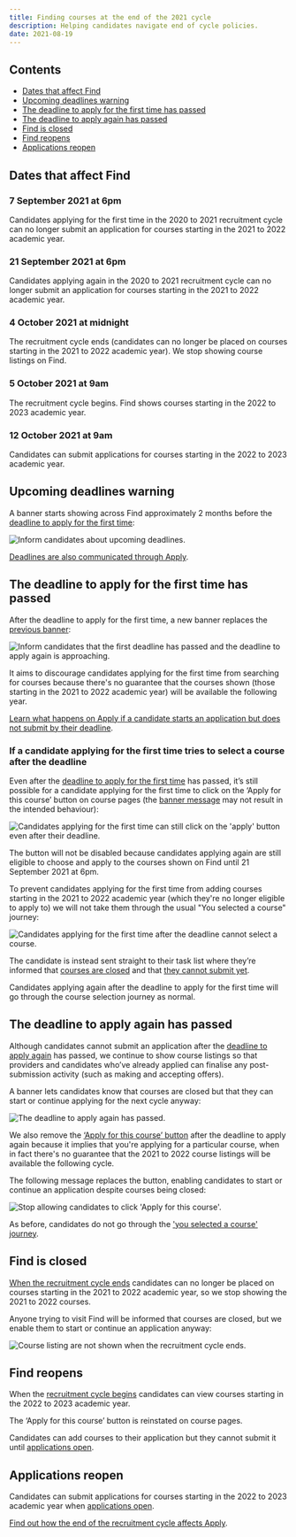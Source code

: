 ```yaml
---
title: Finding courses at the end of the 2021 cycle
description: Helping candidates navigate end of cycle policies.
date: 2021-08-19
---
```


## Contents

* [Dates that affect Find](/find-teacher-training/changes-to-find-at-the-end-of-2021-cycle/#dates-that-affect-find)
* [Upcoming deadlines warning](/find-teacher-training/changes-to-find-at-the-end-of-2021-cycle/#upcoming-deadlines-warning)
* [The deadline to apply for the first time has passed](/find-teacher-training/changes-to-find-at-the-end-of-2021-cycle/#the-deadline-to-apply-for-the-first-time-has-passed)
* [The deadline to apply again has passed](/find-teacher-training/changes-to-find-at-the-end-of-2021-cycle/#the-deadline-to-apply-again-has-passed)
* [Find is closed](/find-teacher-training/changes-to-find-at-the-end-of-2021-cycle/#find-is-closed)
* [Find reopens](/find-teacher-training/changes-to-find-at-the-end-of-2021-cycle/#find-reopens)
* [Applications reopen](/find-teacher-training/changes-to-find-at-the-end-of-2021-cycle/#applications-reopen)

## Dates that affect Find

### 7 September 2021 at 6pm

Candidates applying for the first time in the 2020 to 2021 recruitment cycle can no longer submit an application for courses starting in the 2021 to 2022 academic year.

### 21 September 2021 at 6pm

Candidates applying again in the 2020 to 2021 recruitment cycle can no longer submit an application for courses starting in the 2021 to 2022 academic year.

### 4 October 2021 at midnight

The recruitment cycle ends (candidates can no longer be placed on courses starting in the 2021 to 2022 academic year). We stop showing course listings on Find.

### 5 October 2021 at 9am

The recruitment cycle begins. Find shows courses starting in the 2022 to 2023 academic year.

### 12 October 2021 at 9am

Candidates can submit applications for courses starting in the 2022 to 2023 academic year.

## Upcoming deadlines warning

A banner starts showing across Find approximately 2 months before the [deadline to apply for the first time](/find-teacher-training/changes-to-find-at-the-end-of-2021-cycle/#7-september-2021-at-6pm):

![Inform candidates about upcoming deadlines.](upcoming-deadlines-notice.png)

[Deadlines are also communicated through Apply](/apply-for-teacher-training/end-of-cycle-2021/#candidates-are-informed-about-their-deadline-to-apply).

## The deadline to apply for the first time has passed

After the deadline to apply for the first time, a new banner replaces the [previous banner](/find-teacher-training/changes-to-find-at-the-end-of-2021-cycle/#upcoming-deadlines-warning):

![Inform candidates that the first deadline has passed and the deadline to apply again is approaching.](first-deadline-has-passed.png)

It aims to discourage candidates applying for the first time from searching for courses because there's no guarantee that the courses shown (those starting in the 2021 to 2022 academic year) will be available the following year.

[Learn what happens on Apply if a candidate starts an application but does not submit by their deadline](https://bat-design-history.netlify.app/apply-for-teacher-training/end-of-cycle-2021/#if-a-candidate-does-not-submit-by-their-deadline).

### If a candidate applying for the first time tries to select a course after the deadline

Even after the [deadline to apply for the first time](/find-teacher-training/changes-to-find-at-the-end-of-2021-cycle/#7-september-2021-at-6pm) has passed, it’s still possible for a candidate applying for the first time to click on the ‘Apply for this course’ button on course pages (the [banner message](/find-teacher-training/changes-to-find-at-the-end-of-2021-cycle//#the-deadline-to-apply-for-the-first-time-has-passed) may not result in the intended behaviour):

![Candidates applying for the first time can still click on the 'apply' button even after their deadline.](apply-for-this-course-button.png)

The button will not be disabled because candidates applying again are still eligible to choose and apply to the courses shown on Find until 21 September 2021 at 6pm.

To prevent candidates applying for the first time from adding courses starting in the 2021 to 2022 academic year (which they're no longer eligible to apply to) we will not take them through the usual "You selected a course" journey:

![Candidates applying for the first time after the deadline cannot select a course.](select-course-journey.png)

The candidate is instead sent straight to their task list where they’re informed that [courses are closed](/apply-for-teacher-training/end-of-cycle-2021/#if-they-carry-over-before-find-reopens%2C-they-cannot-find-courses) and that [they cannot submit yet](/apply-for-teacher-training/end-of-cycle-2021/#if-they-carry-over-before-apply-reopens%2C-they-cannot-submit).

Candidates applying again after the deadline to apply for the first time will go through the course selection journey as normal.

## The deadline to apply again has passed

Although candidates cannot submit an application after the [deadline to apply again](/find-teacher-training/changes-to-find-at-the-end-of-2021-cycle/#21-september-2021-at-6pm) has passed, we continue to show course listings so that providers and candidates who’ve already applied can finalise any post-submission activity (such as making and accepting offers).

A banner lets candidates know that courses are closed but that they can start or continue applying for the next cycle anyway:

![The deadline to apply again has passed.](courses-closed-banner.png)

We also remove the [‘Apply for this course’ button](/find-teacher-training/changes-to-find-at-the-end-of-2021-cycle/#if-a-candidate-applying-for-the-first-time-tries-to-select-a-course-after-the-deadline) after the deadline to apply again because it implies that you're applying for a particular course, when in fact there's no guarantee that the 2021 to 2022 course listings will be available the following cycle.

The following message replaces the button, enabling candidates to start or continue an application despite courses being closed:

![Stop allowing candidates to click 'Apply for this course'.](courses-closed-start-application-anyway.png)

As before, candidates do not go through the ['you selected a course' journey](/find-teacher-training/changes-to-find-at-the-end-of-2021-cycle/select-course-journey.png).

## Find is closed

[When the recruitment cycle ends](/find-teacher-training/changes-to-find-at-the-end-of-2021-cycle/#4-october-2021-at-midnight) candidates can no longer be placed on courses starting in the 2021 to 2022 academic year, so we stop showing the 2021 to 2022 courses.

Anyone trying to visit Find will be informed that courses are closed, but we enable them to start or continue an application anyway:

![Course listing are not shown when the recruitment cycle ends.](find-does-not-show-courses-when-the-cycle-has-ended.png)

## Find reopens

When the [recruitment cycle begins](/find-teacher-training/changes-to-find-at-the-end-of-2021-cycle/#5-october-2021-at-9am) candidates can view courses starting in the 2022 to 2023 academic year.

The ‘Apply for this course’ button is reinstated on course pages.

Candidates can add courses to their application but they cannot submit it until [applications open](/find-teacher-training/changes-to-find-at-the-end-of-2021-cycle/#12-october-2021-at-9am).

## Applications reopen

Candidates can submit applications for courses starting in the 2022 to 2023 academic year when [applications open](/find-teacher-training/changes-to-find-at-the-end-of-2021-cycle/#12-october-2021-at-9am).

[Find out how the end of the recruitment cycle affects Apply](/apply-for-teacher-training/end-of-cycle-2021).

